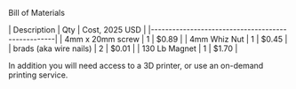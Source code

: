 Bill of Materials

| Description                | Qty | Cost, 2025 USD |
|---------------------------------------------------|
| 4mm x 20mm screw           | 1   | $0.89          |
| 4mm Whiz Nut               | 1   | $0.45          | 
| brads (aka wire nails)     | 2   | $0.01          |
| 130 Lb Magnet              | 1   | $1.70          |

In addition you will need access to a 3D printer, or use an on-demand printing service.
